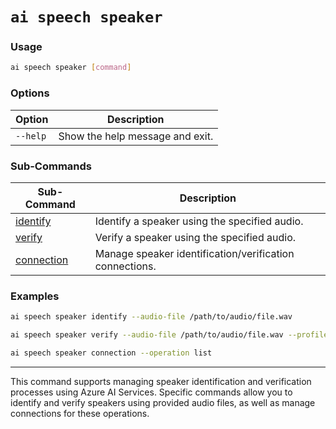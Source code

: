 # `ai speech speaker`

### Usage
``` bash
ai speech speaker [command]
```

### Options
| Option         | Description                                         |
| -------------- | --------------------------------------------------- |
| `--help`       | Show the help message and exit.                     |

### Sub-Commands
| Sub-Command                       | Description                                      |
| --------------------------------- | ------------------------------------------------ |
| [identify](./ai-speech-speaker-identify.md) | Identify a speaker using the specified audio.     |
| [verify](./ai-speech-speaker-verify.md)     | Verify a speaker using the specified audio.       |
| [connection](./ai-speech-speaker-connection.md) | Manage speaker identification/verification connections. |

### Examples

``` bash title="Identify a speaker using specified audio"
ai speech speaker identify --audio-file /path/to/audio/file.wav
```

``` bash title="Verify a speaker using specified audio"
ai speech speaker verify --audio-file /path/to/audio/file.wav --profile-id your-profile-id
```

``` bash title="Manage speaker identification/verification connections"
ai speech speaker connection --operation list
```

---

This command supports managing speaker identification and verification processes using Azure AI Services. Specific commands allow you to identify and verify speakers using provided audio files, as well as manage connections for these operations.
